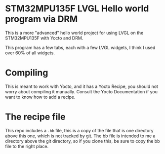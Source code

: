 # STM32MPU135F LVGL Hello world program via DRM

This is a more "advanced" hello world project for using LVGL on the STM32MPU135F with Yocto and DRM.  
  
This program has a few tabs, each with a few LVGL widgets, I think I used over 60% of all widgets.

# Compiling

This is meant to work with Yocto, and it has a Yocto Recipe, you should not worry about compiling it manually.
Consult the Yocto Documentation if you want to know how to add a recipe.

# The recipe file

This repo includes a `.bb` file, this is a copy of the file that is one directory above this one, which is not tracked by git. The bb file is intended to me a directory above the git directory, so if you clone this, be sure to copy the bb file to the right place.
